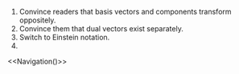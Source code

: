 1. Convince readers that basis vectors and components transform oppositely.
2. Convince them that dual vectors exist separately.
3. Switch to Einstein notation.
4. 


<<Navigation()>>